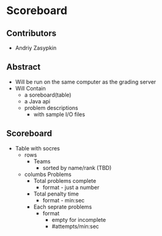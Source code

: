 # Scoreboard

## Contributors
- Andriy Zasypkin

## Abstract
- Will be run on the same computer as the grading server
- Will Contain
  - a soreboard(table)
  - a Java api
  - problem descriptions
    - with sample I/O files

## Scoreboard
- Table with socres
  - rows
    - Teams
      - sorted by name/rank (TBD)
  - columbs Problems
    - Total problems complete
      - format - just a number
    - Total penalty time
      - format - min:sec
    - Each seprate problems
      - format
        - empty for incomplete
        - #attempts/min:sec
